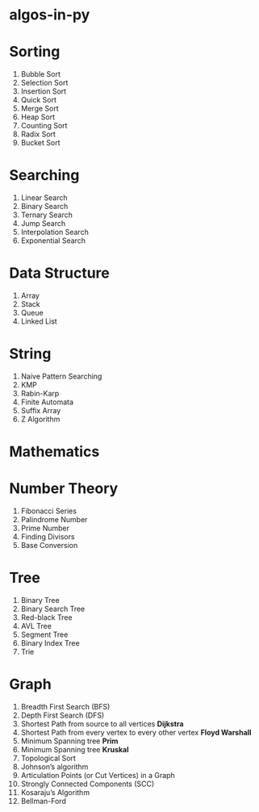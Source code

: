 # algos-in-py

# Sorting
1. Bubble Sort
2. Selection Sort
3. Insertion Sort
4. Quick Sort
5. Merge Sort
6. Heap Sort
7. Counting Sort
8. Radix Sort
9. Bucket Sort

# Searching
1. Linear Search
2. Binary Search
3. Ternary Search
4. Jump Search
5. Interpolation Search
6. Exponential Search

# Data Structure
1. Array
2. Stack
3. Queue
4. Linked List

# String
1. Naive Pattern Searching
2. KMP 
3. Rabin-Karp
3. Finite Automata
4. Suffix Array
5. Z Algorithm

# Mathematics

# Number Theory
1. Fibonacci Series
2. Palindrome Number
3. Prime Number
4. Finding Divisors
5. Base Conversion

# Tree
1. Binary Tree
2. Binary Search Tree
3. Red-black Tree
4. AVL Tree
5. Segment Tree
6. Binary Index Tree
7. Trie

# Graph
1. Breadth First Search (BFS)
2. Depth First Search (DFS)
3. Shortest Path from source to all vertices **Dijkstra**
4. Shortest Path from every vertex to every other vertex **Floyd Warshall**
5. Minimum Spanning tree **Prim**
6. Minimum Spanning tree **Kruskal**
7. Topological Sort
8. Johnson’s algorithm
9. Articulation Points (or Cut Vertices) in a Graph
10. Strongly Connected Components (SCC)
11. Kosaraju’s Algorithm
12. Bellman-Ford
